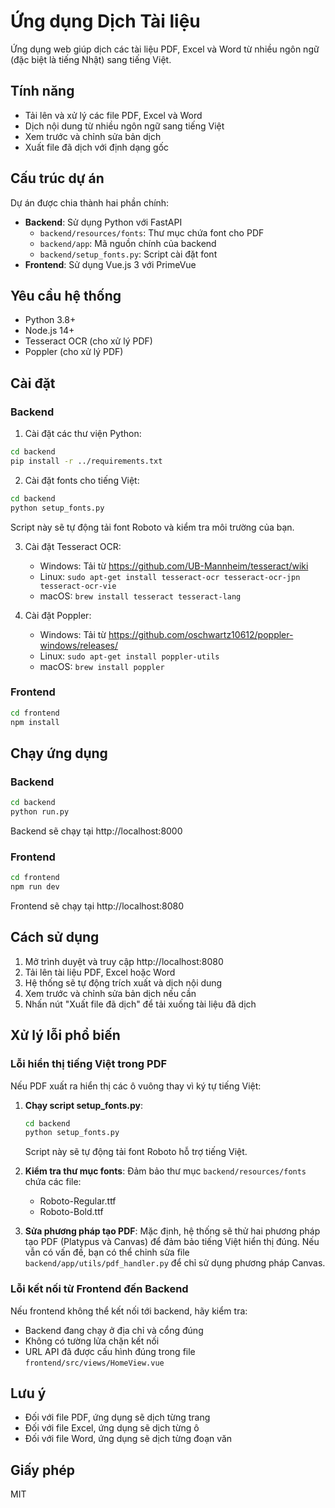 # Ứng dụng Dịch Tài liệu

Ứng dụng web giúp dịch các tài liệu PDF, Excel và Word từ nhiều ngôn ngữ (đặc biệt là tiếng Nhật) sang tiếng Việt.

## Tính năng

- Tải lên và xử lý các file PDF, Excel và Word
- Dịch nội dung từ nhiều ngôn ngữ sang tiếng Việt
- Xem trước và chỉnh sửa bản dịch
- Xuất file đã dịch với định dạng gốc

## Cấu trúc dự án

Dự án được chia thành hai phần chính:

- **Backend**: Sử dụng Python với FastAPI
  - `backend/resources/fonts`: Thư mục chứa font cho PDF
  - `backend/app`: Mã nguồn chính của backend
  - `backend/setup_fonts.py`: Script cài đặt font
- **Frontend**: Sử dụng Vue.js 3 với PrimeVue

## Yêu cầu hệ thống

- Python 3.8+
- Node.js 14+
- Tesseract OCR (cho xử lý PDF)
- Poppler (cho xử lý PDF)

## Cài đặt

### Backend

1. Cài đặt các thư viện Python:

```bash
cd backend
pip install -r ../requirements.txt
```

2. Cài đặt fonts cho tiếng Việt:

```bash
cd backend
python setup_fonts.py
```

Script này sẽ tự động tải font Roboto và kiểm tra môi trường của bạn.

3. Cài đặt Tesseract OCR:
   - Windows: Tải từ https://github.com/UB-Mannheim/tesseract/wiki
   - Linux: `sudo apt-get install tesseract-ocr tesseract-ocr-jpn tesseract-ocr-vie`
   - macOS: `brew install tesseract tesseract-lang`

4. Cài đặt Poppler:
   - Windows: Tải từ https://github.com/oschwartz10612/poppler-windows/releases/
   - Linux: `sudo apt-get install poppler-utils`
   - macOS: `brew install poppler`

### Frontend

```bash
cd frontend
npm install
```

## Chạy ứng dụng

### Backend

```bash
cd backend
python run.py
```

Backend sẽ chạy tại http://localhost:8000

### Frontend

```bash
cd frontend
npm run dev
```

Frontend sẽ chạy tại http://localhost:8080

## Cách sử dụng

1. Mở trình duyệt và truy cập http://localhost:8080
2. Tải lên tài liệu PDF, Excel hoặc Word
3. Hệ thống sẽ tự động trích xuất và dịch nội dung
4. Xem trước và chỉnh sửa bản dịch nếu cần
5. Nhấn nút "Xuất file đã dịch" để tải xuống tài liệu đã dịch

## Xử lý lỗi phổ biến

### Lỗi hiển thị tiếng Việt trong PDF

Nếu PDF xuất ra hiển thị các ô vuông thay vì ký tự tiếng Việt:

1. **Chạy script setup_fonts.py**:
   ```bash
   cd backend
   python setup_fonts.py
   ```
   Script này sẽ tự động tải font Roboto hỗ trợ tiếng Việt.

2. **Kiểm tra thư mục fonts**:
   Đảm bảo thư mục `backend/resources/fonts` chứa các file:
   - Roboto-Regular.ttf
   - Roboto-Bold.ttf

3. **Sửa phương pháp tạo PDF**:
   Mặc định, hệ thống sẽ thử hai phương pháp tạo PDF (Platypus và Canvas) để đảm bảo tiếng Việt hiển thị đúng. Nếu vẫn có vấn đề, bạn có thể chỉnh sửa file `backend/app/utils/pdf_handler.py` để chỉ sử dụng phương pháp Canvas.

### Lỗi kết nối từ Frontend đến Backend

Nếu frontend không thể kết nối tới backend, hãy kiểm tra:
- Backend đang chạy ở địa chỉ và cổng đúng
- Không có tường lửa chặn kết nối
- URL API đã được cấu hình đúng trong file `frontend/src/views/HomeView.vue`

## Lưu ý

- Đối với file PDF, ứng dụng sẽ dịch từng trang
- Đối với file Excel, ứng dụng sẽ dịch từng ô
- Đối với file Word, ứng dụng sẽ dịch từng đoạn văn

## Giấy phép

MIT 